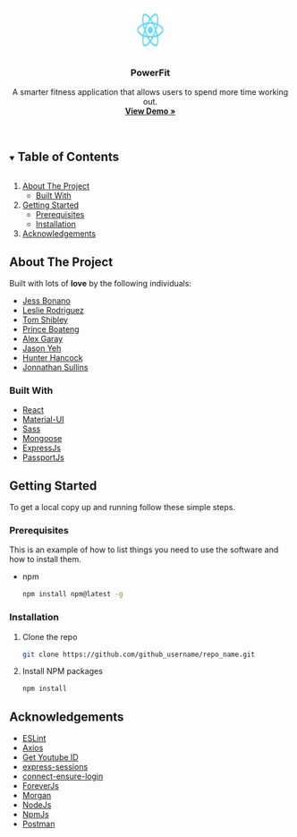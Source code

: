 <br />
<p align="center">
  <a href="https://github.com/52Buttercups/PowerFit">
    <img src="client/src/logo.svg" alt="Logo" width="80" height="80">
  </a>

  <h3 align="center">PowerFit</h3>

  <p align="center">
    A smarter fitness application that allows users to spend more time working out.
    <br />
    <a href="http://54.219.120.53"><strong>View Demo »</strong></a>
    <br />
    <br />
  </p>
</p>



<!-- TABLE OF CONTENTS -->
<details open="open">
  <summary><h2 style="display: inline-block">Table of Contents</h2></summary>
  <ol>
    <li>
      <a href="#about-the-project">About The Project</a>
      <ul>
        <li><a href="#built-with">Built With</a></li>
      </ul>
    </li>
    <li>
      <a href="#getting-started">Getting Started</a>
      <ul>
        <li><a href="#prerequisites">Prerequisites</a></li>
        <li><a href="#installation">Installation</a></li>
      </ul>
    </li>
    <li><a href="#acknowledgements">Acknowledgements</a></li>
  </ol>
</details>



<!-- ABOUT THE PROJECT -->
## About The Project

Built with lots of **love** by the following individuals:
* [Jess Bonano](https://github.com/JessBonanno)
* [Leslie Rodriguez](https://github.com/thereactgirl)
* [Tom Shibley](https://github.com/Tom-Shibley)
* [Prince Boateng](https://github.com/nanaboat)
* [Alex Garay](https://github.com/Alex-Garay)
* [Jason Yeh](https://github.com/JasonYeh7)
* [Hunter Hancock](https://github.com/hunterjhancock)
* [Jonnathan Sullins](https://github.com/jyxsul)

### Built With

* [React](https://reactjs.org/)
* [Material-UI](https://material-ui.com/)
* [Sass](https://sass-lang.com/)
* [Mongoose](https://mongoosejs.com)
* [ExpressJs](https://expressjs.com/)
* [PassportJs](http://www.passportjs.org/)




<!-- GETTING STARTED -->
## Getting Started

To get a local copy up and running follow these simple steps.

### Prerequisites

This is an example of how to list things you need to use the software and how to install them.
* npm
  ```sh
  npm install npm@latest -g
  ```

### Installation

1. Clone the repo
   ```sh
   git clone https://github.com/github_username/repo_name.git
   ```
2. Install NPM packages
   ```sh
   npm install
   ```



<!-- USAGE EXAMPLES -->
## Acknowledgements

* [ESLint](https://eslint.org/)
* [Axios](https://www.npmjs.com/package/axios)
* [Get Youtube ID](https://www.npmjs.com/package/get-youtube-id)
* [express-sessions](https://www.npmjs.com/package/express-session)
* [connect-ensure-login](https://www.npmjs.com/package/connect-ensure-login)
* [ForeverJs](https://www.npmjs.com/package/forever)
* [Morgan](https://www.npmjs.com/package/morgan)
* [NodeJs](https://nodejs.org/en/)
* [NpmJs](https://www.npmjs.com/)
* [Postman](https://www.postman.com/)